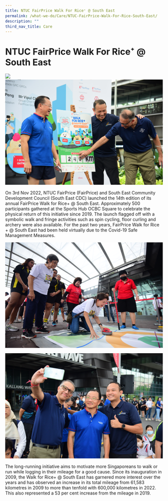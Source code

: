 ```yaml
---
title: NTUC FairPrice Walk For Rice⁺ @ South East
permalink: /what-we-do/Care/NTUC-FairPrice-Walk-For-Rice-South-East/
description: ""
third_nav_title: Care
---
```

NTUC FairPrice Walk For Rice⁺ @ South East
============================
![](/images/What%20We%20Do/CARE/IMG_2800.jpg)
![](/images/What%20We%20Do/CARE/IMG_0731.jpg)

On 3rd Nov 2022, NTUC FairPrice (FairPrice) and South East Community Development Council (South East CDC) launched the 14th edition of its annual FairPrice Walk for Rice+ @ South East. Approximately 500 participants gathered at the Sports Hub OCBC Square to celebrate the physical return of this initiative since 2019. The launch flagged off with a symbolic walk and fringe activities such as spin cycling, floor curling and archery were also available. For the past two years, FairPrice Walk for Rice + @ South East had been held virtually due to the Covid-19 Safe Management Measures.

![](/images/What%20We%20Do/CARE/IMG_0803.jpg)

![](/images/What%20We%20Do/CARE/IMG_0086.jpg)

The long-running initiative aims to motivate more Singaporeans to walk or run while logging in their mileage for a good cause. Since its inauguration in 2009, the Walk for Rice+ @ South East has garnered more interest over the years and has observed an increase in its total mileage from 61,583 kilometres in 2009 to more than tenfold with 600,000 kilometres in 2022. This also represented a 53 per cent increase from the mileage in 2019.
